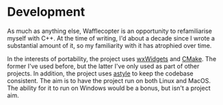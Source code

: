 # Development

As much as anything else, Wafflecopter is an opportunity to refamiliarise myself with C++. At the time of writing, I'd about a decade since I wrote a substantial amount of it, so my familiarity with it has atrophied over time.

In the interests of portability, the project uses [wxWidgets](https://wxwidgets.org/) and [CMake](https://cmake.org/). The former I've used before, but the latter I've only used as part of other projects. In addition, the project uses [astyle](https://astyle.sourceforge.net/) to keep the codebase consistent. The aim is to have the project run on both Linux and MacOS. The ability for it to run on Windows would be a bonus, but isn't a project aim.
